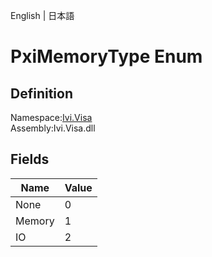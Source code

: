 English | 日本語

# PxiMemoryType Enum

## Definition
Namespace:[Ivi.Visa](Ivi.Visa.md)<BR>
Assembly:Ivi.Visa.dll

## Fields

|Name|Value|
|---|---|
|None|0|
|Memory|1|
|IO|2|
